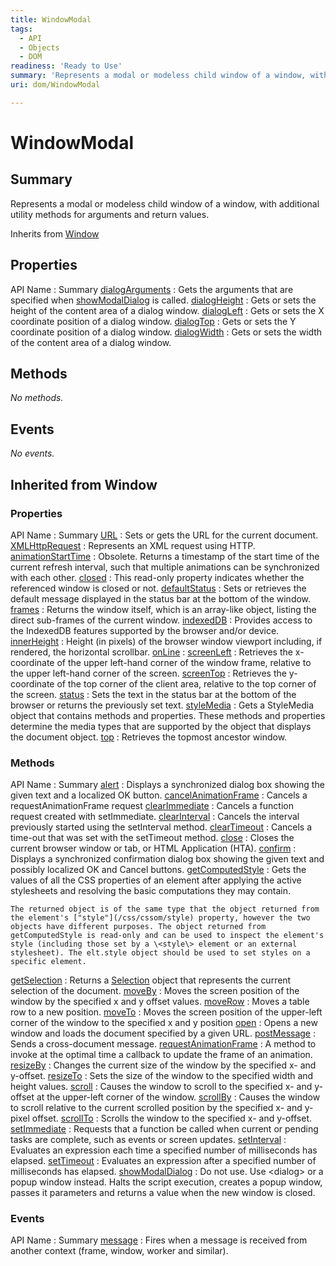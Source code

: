 ```yaml
---
title: WindowModal
tags:
  - API
  - Objects
  - DOM
readiness: 'Ready to Use'
summary: 'Represents a modal or modeless child window of a window, with additional utility methods for arguments and return values.'
uri: dom/WindowModal

---
```

# WindowModal

## Summary

Represents a modal or modeless child window of a window, with additional utility methods for arguments and return values.

<span data-meta="subclass_of" data-type="key">Inherits from <span data-type="value">[Window](/dom/Window)</span></span>

## Properties

API Name
:   Summary
[dialogArguments](/dom/WindowModal/dialogArguments)
:   Gets the arguments that are specified when [showModalDialog](/dom/Window/showModalDialog) is called.
[dialogHeight](/dom/WindowModal/dialogHeight)
:   Gets or sets the height of the content area of a dialog window.
[dialogLeft](/dom/WindowModal/dialogLeft)
:   Gets or sets the X coordinate position of a dialog window.
[dialogTop](/dom/WindowModal/dialogTop)
:   Gets or sets the Y coordinate position of a dialog window.
[dialogWidth](/dom/WindowModal/dialogWidth)
:   Gets or sets the width of the content area of a dialog window.

## Methods

*No methods.*

## Events

*No events.*

## Inherited from Window

### Properties

API Name
:   Summary
[URL](/dom/Window/URL)
:   Sets or gets the URL for the current document.
[XMLHttpRequest](/dom/Window/XMLHttpRequest)
:   Represents an XML request using HTTP.
[animationStartTime](/dom/Window/animationStartTime)
:   Obsolete. Returns a timestamp of the start time of the current refresh interval, such that multiple animations can be synchronized with each other.
[closed](/dom/Window/closed)
:   This read-only property indicates whether the referenced window is closed or not.
[defaultStatus](/dom/Window/defaultStatus)
:   Sets or retrieves the default message displayed in the status bar at the bottom of the window.
[frames](/dom/Window/frames)
:   Returns the window itself, which is an array-like object, listing the direct sub-frames of the current window.
[indexedDB](/dom/Window/indexedDB)
:   Provides access to the IndexedDB features supported by the browser and/or device.
[innerHeight](/dom/Window/innerHeight)
:   Height (in pixels) of the browser window viewport including, if rendered, the horizontal scrollbar.
[onLine](/dom/Window/onLine)
:
[screenLeft](/dom/Window/screenLeft)
:   Retrieves the x-coordinate of the upper left-hand corner of the window frame, relative to the upper left-hand corner of the screen.
[screenTop](/dom/Window/screenTop)
:   Retrieves the y-coordinate of the top corner of the client area, relative to the top corner of the screen.
[status](/dom/Window/status)
:   Sets the text in the status bar at the bottom of the browser or returns the previously set text.
[styleMedia](/dom/Window/styleMedia)
:   Gets a StyleMedia object that contains methods and properties. These methods and properties determine the media types that are supported by the object that displays the document object.
[top](/dom/Window/top)
:   Retrieves the topmost ancestor window.

### Methods

API Name
:   Summary
[alert](/dom/Window/alert)
:   Displays a synchronized dialog box showing the given text and a localized OK button.
[cancelAnimationFrame](/dom/Window/cancelAnimationFrame)
:   Cancels a requestAnimationFrame request
[clearImmediate](/dom/Window/clearImmediate)
:   Cancels a function request created with setImmediate.
[clearInterval](/dom/Window/clearInterval)
:   Cancels the interval previously started using the setInterval method.
[clearTimeout](/dom/Window/clearTimeout)
:   Cancels a time-out that was set with the setTimeout method.
[close](/dom/Window/close)
:   Closes the current browser window or tab, or HTML Application (HTA).
[confirm](/dom/Window/confirm)
:   Displays a synchronized confirmation dialog box showing the given text and possibly localized OK and Cancel buttons.
[getComputedStyle](/dom/Window/getComputedStyle)
:   Gets the values of all the CSS properties of an element after applying the active stylesheets and resolving the basic computations they may contain.

    The returned object is of the same type that the object returned from the element's ["style"](/css/cssom/style) property, however the two objects have different purposes. The object returned from getComputedStyle is read-only and can be used to inspect the element's style (including those set by a \<style\> element or an external stylesheet). The elt.style object should be used to set styles on a specific element.

[getSelection](/dom/Window/getSelection)
:   Returns a [Selection](/dom/Selection) object that represents the current selection of the document.
[moveBy](/dom/Window/moveBy)
:   Moves the screen position of the window by the specified x and y offset values.
[moveRow](/dom/Window/moveRow)
:   Moves a table row to a new position.
[moveTo](/dom/Window/moveTo)
:   Moves the screen position of the upper-left corner of the window to the specified x and y position
[open](/dom/Window/open)
:   Opens a new window and loads the document specified by a given URL.
[postMessage](/dom/Window/postMessage)
:   Sends a cross-document message.
[requestAnimationFrame](/dom/Window/requestAnimationFrame)
:   A method to invoke at the optimal time a callback to update the frame of an animation.
[resizeBy](/dom/Window/resizeBy)
:   Changes the current size of the window by the specified x- and y-offset.
[resizeTo](/dom/Window/resizeTo)
:   Sets the size of the window to the specified width and height values.
[scroll](/dom/Window/scroll)
:   Causes the window to scroll to the specified x- and y-offset at the upper-left corner of the window.
[scrollBy](/dom/Window/scrollBy)
:   Causes the window to scroll relative to the current scrolled position by the specified x- and y-pixel offset.
[scrollTo](/dom/Window/scrollTo)
:   Scrolls the window to the specified x- and y-offset.
[setImmediate](/dom/Window/setImmediate)
:   Requests that a function be called when current or pending tasks are complete, such as events or screen updates.
[setInterval](/dom/Window/setInterval)
:   Evaluates an expression each time a specified number of milliseconds has elapsed.
[setTimeout](/dom/Window/setTimeout)
:   Evaluates an expression after a specified number of milliseconds has elapsed.
[showModalDialog](/dom/Window/showModalDialog)
:   Do not use. Use \<dialog\> or a popup window instead. Halts the script execution, creates a popup window, passes it parameters and returns a value when the new window is closed.

### Events

API Name
:   Summary
[message](/dom/Window/message)
:   Fires when a message is received from another context (frame, window, worker and similar).

